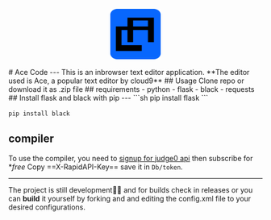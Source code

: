 <!--![alt icon]()-->
<p align="center">
<img src="https://github.com/John4650-hub/Ace-Code/blob/ace_as_pwa/my_app/static/icon/icon.png?raw=true"  width="100" height="100">
</p>
# Ace Code
---                                                               
This is an inbrowser text editor application.
**The editor used is Ace, a popular text editor by cloud9**
## Usage
Clone repo or download it as .zip file
## requirements
- python                                                          
- flask                                                          
- black
- requests
## Install flask and black with pip
---
```sh
pip install flask
```

```bash
pip install black
```

## compiler

To use the compiler, you need to [signup for judge0 api](https://judge0.com/ce) then subscribe for \*_free_
Copy ==X-RapidAPI-Key== save it in `Db/token`.

---

The project is still development🚧🚧 and for builds check in releases or you can **build** it yourself by forking and and editing the config.xml file to your desired configurations.

